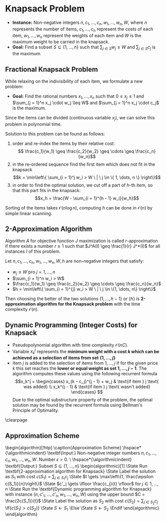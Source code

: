# Knapsack Problem

* **Instance:** Non-negative integers $n, c_1, \dots, c_n, w_1, \dots, w_n, W$, where $n$ represents the number of items, $c_1, \dots, c_n$ represent the costs of each item, $w_1, \dots, w_n$ represent the weights of each item and $W$ is the maximum weight to be carried in the knapsack.
* **Goal:** Find a subset $S \subseteq \{ 1, \dots, n \}$ such that $\sum_{j \in S} w_j \leq W$ and $\sum_{j \in S} c_j$ is the maximum.

## Fractional Knapsack Problem

While relaxing on the indivisibility of each item, we formulate a new problem:

* **Goal:** Find the rational numbers $x_1, \dots, x_n$ such that $0 \leq x_j \leq 1$ and $\sum_{j = 1}^n x_j \cdot w_j \leq W$ and $\sum_{j = 1}^n x_j \cdot c_j$ is the maximum.

Since the items can be divided (continuous variable $x_j$), we can solve this problem in polynomial time.

Solution to this problem can be found as follows:

1. order and re-index the items by their relative cost:
$$ \frac{c_1}{w_1} \geq \frac{c_2}{w_2} \geq \cdots \geq \frac{c_n}{w_n}$$
2. in the re-ordered sequence find the first item which does not fit in the knapsack
$$k = \min\left\{ \sum_{i = 1}^j w_i > W \ | \ j \in \{ 1, \dots, n \} \right\}$$
3. in order to find the optimal solution, we cut off a part of $h$-th item, so that this part fits in the knapsack:
$$x_h = \frac{W - \sum_{i = 1}^{h - 1} w_i}{w_h}$$

Sorting of the items takes $\mathcal{O}(n \log{n})$, computing $h$ can be done in $\mathcal{O}(n)$ by simple linear scanning.

## 2-Approximation Algorithm

Algorithm $A$ for objective function $J$ maximization is called $r$-approximation if there exists a number $r \geq 1$ such that $J^A(I) \geq \frac{1}{r} J^*(I)$ for all instances $I$ of this problem.

Let $n, c_1, \dots, c_n, w_1, \dots, w_n, W, h$ are non-negative integers that satisfy:

* $w_j \leq W$ pro $j = 1, \dots, n$
* $\sum_{i = 1}^n w_i > W$
* $\frac{c_1}{w_1} \geq \frac{c_2}{w_2} \geq \cdots \geq \frac{c_n}{w_n}$
* $h = \min\left\{ \sum_{i = 1}^{j} w_i > W \ | \ j \in \{1, \dots, n\} \right\}$

Then choosing the better of the two solutions $\{1, \dots, h - 1\}$ or $\{h\}$ is **2-approximation algorithm for the Knapsack problem** with the time complexity $\mathcal{O}(n)$.

## Dynamic Programming (Integer Costs) for Knapsack

* Pseudopolynomial algorithm with time complexity $\mathcal{O}(nC)$.
* Variable $x_k^j$ represents the **minimum weight with a cost $k$ which can be achieved as a selection of items from set $\{ 1, \dots, j \}$**
* Item $j$ is added to the selection of items from $1, \dots, j$ if for the given price $k$ this set reaches the **lower or equal weight as set $1, \dots, j - 1$**. The algorithm computes these values using the following recurrent formula
$$x_k^j = \begin{cases}
x_{k - c_j}^{j - 1} + w_j & \text{if item } j \text{ was added} \\
x_k^{j - 1} & \text{if item } j \text{ wasn't added}
\end{cases}
$$
Due to the optimal substructure property of the problem, the optimal solution may be found by the recurrent formula using Bellman's Principle of Optimality.

\clearpage

## Approximation Scheme

\begin{algorithm}[!htp]
\caption{Approximation Scheme}
\hspace*{\algorithmicindent} \textbf{Input:} Non-negative integer numbers $n, c_1, \dots, c_n, w_1, \dots, w_n, W$. Number $\epsilon > 0$. \\
\hspace*{\algorithmicindent} \textbf{Output:} Subset $S \subseteq \{ 1, \dots, n\}$
\begin{algorithmic}[1]
\State Run \textbf{2-approximation algorithm for Knapsack}
\State Label the solution as $S_1$ with cost $c(S_1) = \sum_{j \in S_1} c_j$
\State $t \gets \max\left\{1, \frac{\epsilon c(S_1)}{n}\right\}$
\State $c'_j \gets \lfloor \frac{c_j}{t} \rfloor$ for $j \in 1, \dots, n$
\State Run the \textbf{Dynamic programming algorithm for Knapsack} with instance $(n, c'_1, \dots, c'_n, w_1, \dots, w_n, W)$ using the upper bound $C = \frac{2c(S_1)}{t}$
\State Label the solution as $S_2$ with cost $c(S_2) = \sum_{j \in S_2} c_j$
\If{$c(S_1) > c(S_2)$}
    \State $S \gets S_1$
\Else
    \State $S \gets S_2$
\EndIf
\end{algorithmic}
\end{algorithm}
